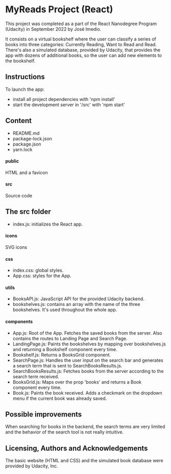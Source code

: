 # MyReads Project (React)
This project was completed as a part of the React Nanodegree Program (Udacity) in September 2022 by José Imedio.

It consists on a virtual bookshelf where the user can classify a series of books into three categories: Currently Reading, Want to Read and Read. There's also a simulated database, provided by Udacity, that provides the app with dozens of additional books, so the user can add new elements to the bookshelf.

## Instructions
To launch the app:
- install all project dependencies with 'npm install'
- start the development server in '/src' with 'npm start'

## Content
- README.md
- package-lock.json 
- package.json 
- yarn.lock
#### public 
HTML and a favicon
#### src 
Source code

## The src folder
- index.js: initializes the React app. 
#### icons 
SVG icons
#### css
- index.css: global styles. 
- App.css: styles for the App.
#### utils
- BooksAPI.js:  JavaScript API for the provided Udacity backend. 
- bookshelves.js: contains an array with the name of the three bookshelves. It's used throughout the whole app. 
#### components
- App.js: Root of the App. Fetches the saved books from the server. Also contains the routes to Landing Page and Search Page.
- LandingPage.js: Paints the bookshelves by mapping over bookshelves.js and returning a Bookshelf component every time.
- Bookshelf.js: Returns a BooksGrid component. 
- SearchPage.js: Handles the user input on the search bar and generates a search term that is sent to SearchBooksResults.js. 
- SearchBooksResults.js: Fetches books from the server according to the search term received.
- BooksGrid.js: Maps over the prop 'books' and returns a Book component every time. 
- Book.js: Paints the book received. Adds a checkmark on the dropdown menu if the current book was already saved.
        
## Possible improvements
When searching for books in the backend, the search terms are very limited and the behavior of the search tool is not really intuitive. 

## Licensing, Authors and Acknowledgements
The basic website (HTML and CSS) and the simulated book database were provided by Udacity, Inc.

